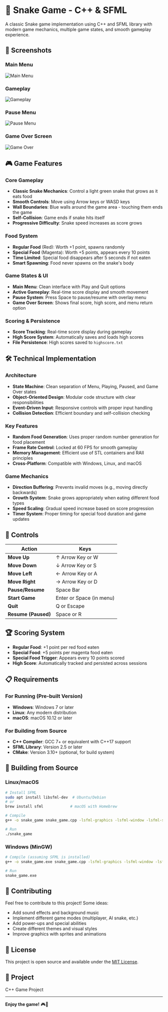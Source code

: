 # 🐍 Snake Game - C++ & SFML

A classic Snake game implementation using C++ and SFML library with modern game mechanics, multiple game states, and smooth gameplay experience.

## 📸 Screenshots

### Main Menu
![Main Menu](image.png)

### Gameplay
![Gameplay](image-1.png)

### Pause Menu
![Pause Menu](image-2.png)

### Game Over Screen
![Game Over](image-3.png)

## 🎮 Game Features

### Core Gameplay
- **Classic Snake Mechanics**: Control a light green snake that grows as it eats food
- **Smooth Controls**: Move using Arrow keys or WASD keys
- **Wall Boundaries**: Blue walls around the game area - touching them ends the game
- **Self-Collision**: Game ends if snake hits itself
- **Progressive Difficulty**: Snake speed increases as score grows

### Food System
- **Regular Food** (Red): Worth +1 point, spawns randomly
- **Special Food** (Magenta): Worth +5 points, appears every 10 points
- **Time Limited**: Special food disappears after 5 seconds if not eaten
- **Smart Spawning**: Food never spawns on the snake's body

### Game States & UI
- **Main Menu**: Clean interface with Play and Quit options
- **Active Gameplay**: Real-time score display and smooth movement
- **Pause System**: Press Space to pause/resume with overlay menu
- **Game Over Screen**: Shows final score, high score, and menu return option

### Scoring & Persistence
- **Score Tracking**: Real-time score display during gameplay
- **High Score System**: Automatically saves and loads high scores
- **File Persistence**: High scores saved to `highscore.txt`

## 🛠️ Technical Implementation

### Architecture
- **State Machine**: Clean separation of Menu, Playing, Paused, and Game Over states
- **Object-Oriented Design**: Modular code structure with clear responsibilities
- **Event-Driven Input**: Responsive controls with proper input handling
- **Collision Detection**: Efficient boundary and self-collision checking

### Key Features
- **Random Food Generation**: Uses proper random number generation for food placement
- **Frame Rate Control**: Locked at 60 FPS for smooth gameplay
- **Memory Management**: Efficient use of STL containers and RAII principles
- **Cross-Platform**: Compatible with Windows, Linux, and macOS

### Game Mechanics
- **Direction Buffering**: Prevents invalid moves (e.g., moving directly backwards)
- **Growth System**: Snake grows appropriately when eating different food types
- **Speed Scaling**: Gradual speed increase based on score progression
- **Timer System**: Proper timing for special food duration and game updates

## 🎯 Controls

| Action | Keys |
|--------|------|
| **Move Up** | ↑ Arrow Key or W |
| **Move Down** | ↓ Arrow Key or S |
| **Move Left** | ← Arrow Key or A |
| **Move Right** | → Arrow Key or D |
| **Pause/Resume** | Space Bar |
| **Start Game** | Enter or Space (in menu) |
| **Quit** | Q or Escape |
| **Resume (Paused)** | Space or R |

## 🏆 Scoring System

- **Regular Food**: +1 point per red food eaten
- **Special Food**: +5 points per magenta food eaten
- **Special Food Trigger**: Appears every 10 points scored
- **High Score**: Automatically tracked and persisted across sessions

## 📋 Requirements

### For Running (Pre-built Version)
- **Windows**: Windows 7 or later
- **Linux**: Any modern distribution
- **macOS**: macOS 10.12 or later

### For Building from Source
- **C++ Compiler**: GCC 7+ or equivalent with C++17 support
- **SFML Library**: Version 2.5 or later
- **CMake**: Version 3.10+ (optional, for build system)

## 🔧 Building from Source

### Linux/macOS
```bash
# Install SFML
sudo apt install libsfml-dev  # Ubuntu/Debian
# or
brew install sfml            # macOS with Homebrew

# Compile
g++ -o snake_game snake_game.cpp -lsfml-graphics -lsfml-window -lsfml-system

# Run
./snake_game
```

### Windows (MinGW)
```bash
# Compile (assuming SFML is installed)
g++ -o snake_game.exe snake_game.cpp -lsfml-graphics -lsfml-window -lsfml-system

# Run
snake_game.exe
```

## 🤝 Contributing

Feel free to contribute to this project! Some ideas:
- Add sound effects and background music
- Implement different game modes (multiplayer, AI snake, etc.)
- Add power-ups and special abilities
- Create different themes and visual styles
- Improve graphics with sprites and animations

## 📝 License

This project is open source and available under the [MIT License](LICENSE).

## 👨 Project

C++ Game Project 

---

**Enjoy the game!** 🎮🐍